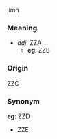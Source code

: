 limn
### Meaning
+ _adj_: ZZA
    + __eg__: ZZB

### Origin

ZZC

### Synonym

__eg__: ZZD

+ ZZE


